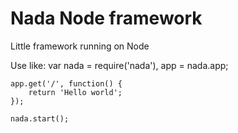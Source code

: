 # Nada Node framework

Little framework running on Node

Use like:
    var nada = require('nada'),
        app = nada.app;

    app.get('/', function() {
        return 'Hello world';
    });

    nada.start();
